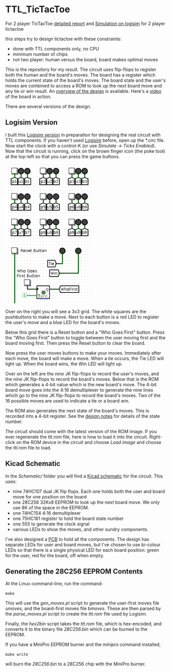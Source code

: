 # TTL_TicTacToe

For 2 player TicTacToe [detailed report](https://drive.google.com/file/d/17cn0vbwPrHP4_kRdpXQoU20w9vbTBZiW/view?usp=sharing) and [Simulation on logisim](https://github.com/dkanzariya/TTL_TicTacToe/tree/master/Tic_tac_toe_2player) for 2 player tictactoe

this steps try to design tictactoe with these constraints:

 + done with TTL components only, no CPU
 + minimum number of chips
 + not two player: human versus the board, board makes optimal moves

This is the repository for my result. The circuit uses flip-flops to
register both the human and the board's moves. The board has a register
which holds the current state of the board's moves. The board state and
the user's moves are combined to access a ROM to look up the next board move
and any tie or win result.
An [overview of the design](design_notes.md) is available. Here's
a [video](https://www.youtube.com/watch?v=WPPjL46z-Ag) of the board in action.

There are several versions of the design.

## Logisim Version

I built this [Logisim version](ttt_wkt.circ) in preparation for
designing the real circuit with TTL components. If you haven't used
[Logisim](http://www.cburch.com/logisim/) before, open up the _*.circ_
file. Now start the clock with a control-K (or use
_Simulate -> Ticks Enabled_). Now that the circuit is running, click on
the brown finger icon (the poke tool) at the top-left so that you can
press the game buttons.

![](Figs/logisim1.png)

Over on the right you will see a 3x3 grid. The white squares are the
pushbuttons to make a move. Next to each button is a red LED to register
the user's move and a blue LED for the board's moves.

Below this grid there is a Reset button and a "Who Goes First" button.
Press the "Who Goes First" button to toggle between the user moving
first and the board moving first. Then press the Reset button to clear
the board.

Now press the user moves buttons to make your moves. Immediately after
each move, the board will make a move. When a tie occurs, the Tie LED
will light up. When the board wins, the Win LED will light up.

Over on the left are the nine JK flip-flops to record the user's moves,
and the nine JK flip-flops to record the board's moves. Below that is
the ROM which generates a 4-bit value which is the new board's move.
The 4-bit board move goes into the 4:16 demultiplexer to generate the nine
lines which go to the nine JK flip-flops to record the board's moves.
Two of the 16 possible moves are used to indicate a tie or a board win.

The ROM also generates the next state of the board's moves. This is
recorded into a 4-bit register. See the [design notes](design_notes.md)
for details of the state number.

The circuit should come with the latest version of the ROM image. If you
ever regenerate the _ttt.rom_ file, here is how to load it into the circuit.
Right-click on the ROM device in the circuit and choose *Load image* and
choose the _ttl.rom_ file to load.

## Kicad Schematic

In the _Schematic/_ folder you will find a
[Kicad schematic](Schematic/schematic.pdf) for the circuit. This uses:

 + nine 74HC107 dual JK flip flops. Each one holds both the user and board
   move for one position on the board
 + one 28C256 32Kx8 EEPROM to look up the next board move. We only use
   8K of the space in the EEPROM.
 + one 74HC154 4:16 demultiplexer
 + one 75HC161 register to hold the board state number
 + one 555 to generate the clock signal
 + various LEDs to show the moves, and other sundry components.

I've also designed a [PCB](Figs/pcb2.jpg) to hold all the components.
The design has separate LEDs for user and board moves, but I've chosen to use
bi-colour LEDs so that there is a single physical LED for each board position:
green for the user, red for the board, off when empty.

## Generating the 28C256 EEPROM Contents

At the Linux command-line, run the command:

```
make
```

This will use the _gen_moves.pl_ script to generate the user-first moves file
_umoves_, and the board-first moves file _bmoves_. These are then parsed by
the _parse_moves.pl_ script to create the _ttt.rom_ file used by Logisim.

Finally, the _hex2bin_ script takes the _ttt.rom_ file, which is hex-encoded,
and converts it to the binary file _28C256.bin_ which can be burned to the
EEPROM.

If you have a MiniPro EEPROM burner and the _minipro_ command installed,

```
make write
```

will burn the _28C256.bin_ to a 28C256 chip with the MiniPro burner.
